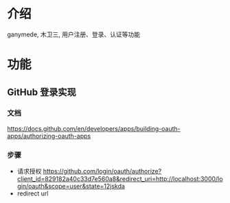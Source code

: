 # 介绍
ganymede, 木卫三, 用户注册、登录、认证等功能

# 功能

## GitHub 登录实现

### 文档
https://docs.github.com/en/developers/apps/building-oauth-apps/authorizing-oauth-apps

### 步骤
- 请求授权
https://github.com/login/oauth/authorize?client_id=829182a40c33d7e560a8&redirect_uri=http://localhost:3000/login/oauth&scope=user&state=12jskda
- redirect url


